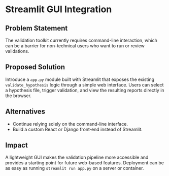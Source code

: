 # Streamlit GUI Integration

## Problem Statement
The validation toolkit currently requires command-line interaction, which can be a barrier for non-technical users who want to run or review validations.

## Proposed Solution
Introduce a `app.py` module built with Streamlit that exposes the existing `validate_hypothesis` logic through a simple web interface. Users can select a hypothesis file, trigger validation, and view the resulting reports directly in the browser.

## Alternatives
- Continue relying solely on the command-line interface.
- Build a custom React or Django front‑end instead of Streamlit.

## Impact
A lightweight GUI makes the validation pipeline more accessible and provides a starting point for future web-based features. Deployment can be as easy as running `streamlit run app.py` on a server or container.
